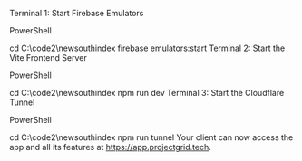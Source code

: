 Terminal 1: Start Firebase Emulators

PowerShell

cd C:\code2\newsouthindex
firebase emulators:start
Terminal 2: Start the Vite Frontend Server

PowerShell

cd C:\code2\newsouthindex
npm run dev
Terminal 3: Start the Cloudflare Tunnel

PowerShell

cd C:\code2\newsouthindex
npm run tunnel
Your client can now access the app and all its features at https://app.projectgrid.tech.